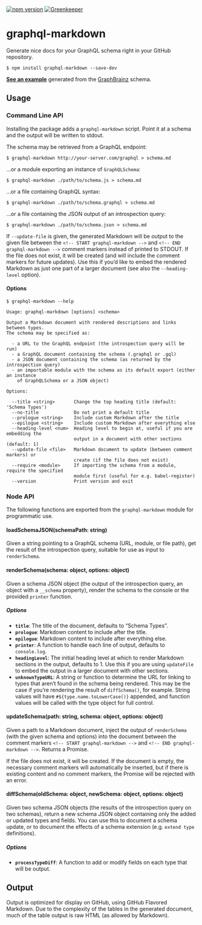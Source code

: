 [![npm version](https://img.shields.io/npm/v/graphql-markdown.svg)](https://www.npmjs.com/package/graphql-markdown)
[![Greenkeeper](https://badges.greenkeeper.io/exogen/graphql-markdown.svg)](https://greenkeeper.io/)

# graphql-markdown

Generate nice docs for your GraphQL schema right in your GitHub repository.

```console
$ npm install graphql-markdown --save-dev
```

**[See an example][example]** generated from the [GraphBrainz][] schema.

## Usage

### Command Line API

Installing the package adds a `graphql-markdown` script. Point it at a schema
and the output will be written to stdout.

The schema may be retrieved from a GraphQL endpoint:

```console
$ graphql-markdown http://your-server.com/graphql > schema.md
```

…or a module exporting an instance of `GraphQLSchema`:

```console
$ graphql-markdown ./path/to/schema.js > schema.md
```

…or a file containing GraphQL syntax:

```console
$ graphql-markdown ./path/to/schema.graphql > schema.md
```

…or a file containing the JSON output of an introspection query:

```console
$ graphql-markdown ./path/to/schema.json > schema.md
```

If `--update-file` is given, the generated Markdown will be output to the given
file between the `<!-- START graphql-markdown -->` and `<!-- END graphql-markdown -->`
comment markers instead of printed to STDOUT. If the file does not exist, it
will be created (and will include the comment markers for future updates). Use
this if you’d like to embed the rendered Markdown as just one part of a larger
document (see also the `--heading-level` option).

#### Options

```console
$ graphql-markdown --help

Usage: graphql-markdown [options] <schema>

Output a Markdown document with rendered descriptions and links between types.
The schema may be specified as:

  - a URL to the GraphQL endpoint (the introspection query will be run)
  - a GraphQL document containing the schema (.graphql or .gql)
  - a JSON document containing the schema (as returned by the introspection query)
  - an importable module with the schema as its default export (either an instance
    of GraphQLSchema or a JSON object)

Options:

  --title <string>       Change the top heading title (default: 'Schema Types')
  --no-title             Do not print a default title
  --prologue <string>    Include custom Markdown after the title
  --epilogue <string>    Include custom Markdown after everything else
  --heading-level <num>  Heading level to begin at, useful if you are embedding the
                         output in a document with other sections (default: 1)
  --update-file <file>   Markdown document to update (between comment markers) or
                         create (if the file does not exist)
  --require <module>     If importing the schema from a module, require the specified
                         module first (useful for e.g. babel-register)
  --version              Print version and exit
```

### Node API

The following functions are exported from the `graphql-markdown` module for
programmatic use.

#### loadSchemaJSON(schemaPath: string)

Given a string pointing to a GraphQL schema (URL, module, or file path), get the
result of the introspection query, suitable for use as input to `renderSchema`.

#### renderSchema(schema: object, options: object)

Given a schema JSON object (the output of the introspection query, an object
with a `__schema` property), render the schema to the console or the provided
`printer` function.

##### Options

* **`title`**: The title of the document, defaults to “Schema Types”.
* **`prologue`**: Markdown content to include after the title.
* **`epilogue`**: Markdown content to include after everything else.
* **`printer`**: A function to handle each line of output, defaults to `console.log`.
* **`headingLevel`**: The initial heading level at which to render Markdown
  sections in the output, defaults to 1. Use this if you are using `updateFile`
  to embed the output in a larger document with other sections.
* **`unknownTypeURL`**: A string or function to determine the URL for linking to
  types that aren’t found in the schema being rendered. This may be the case if
  you’re rendering the result of `diffSchema()`, for example. String values will
  have `#${type.name.toLowerCase()}` appended, and function values will be
  called with the type object for full control.

#### updateSchema(path: string, schema: object, options: object)

Given a path to a Markdown document, inject the output of `renderSchema` (with
the given schema and options) into the document between the comment markers
`<!-- START graphql-markdown -->` and `<!-- END graphql-markdown -->`. Returns a
Promise.

If the file does not exist, it will be created. If the document is empty, the
necessary comment markers will automatically be inserted, but if there is
existing content and no comment markers, the Promise will be rejected with an
error.

#### diffSchema(oldSchema: object, newSchema: object, options: object)

Given two schema JSON objects (the results of the introspection query on two
schemas), return a new schema JSON object containing only the added or updated
types and fields. You can use this to document a schema update, or to document
the effects of a schema extension (e.g. `extend type` definitions).

##### Options

* **`processTypeDiff`**: A function to add or modify fields on each type that
  will be output.

## Output

Output is optimized for display on GitHub, using GitHub Flavored Markdown. Due to the
complexity of the tables in the generated document, much of the table output is raw HTML
(as allowed by Markdown).


[example]: https://github.com/exogen/graphbrainz/blob/master/docs/types.md
[graphbrainz]: https://github.com/exogen/graphbrainz
